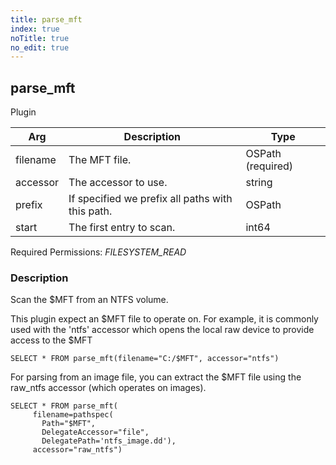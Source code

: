 ```yaml
---
title: parse_mft
index: true
noTitle: true
no_edit: true
---
```




<div class="vql_item"></div>


## parse_mft
<span class='vql_type pull-right page-header'>Plugin</span>



<div class="vqlargs"></div>

Arg | Description | Type
----|-------------|-----
filename|The MFT file.|OSPath (required)
accessor|The accessor to use.|string
prefix|If specified we prefix all paths with this path.|OSPath
start|The first entry to scan.|int64

Required Permissions: 
<i class="linkcolour label pull-right label-success">FILESYSTEM_READ</i>

### Description

Scan the $MFT from an NTFS volume.

This plugin expect an $MFT file to operate on. For example, it is
commonly used with the 'ntfs' accessor which opens the local raw
device to provide access to the $MFT

```vql
SELECT * FROM parse_mft(filename="C:/$MFT", accessor="ntfs")
```

For parsing from an image file, you can extract the $MFT file
using the raw_ntfs accessor (which operates on images).

```vql
SELECT * FROM parse_mft(
     filename=pathspec(
       Path="$MFT",
       DelegateAccessor="file",
       DelegatePath='ntfs_image.dd'),
     accessor="raw_ntfs")
```


